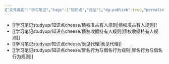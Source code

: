 ```yaml
---
{"文件类别":"学习笔记","tags":["知识点","民法"],"dg-publish":true,"permalink":"/学习笔记studyup/知识点cheese/基于信赖保护原则的归属规范/","dgPassFrontmatter":true,"created":"2024-07-30T12:11:00.338+08:00","updated":"2024-10-25T12:14:06.510+08:00"}
---
```


- [[学习笔记studyup/知识点cheese/债权准占有人规则\|债权准占有人规则]]
- [[学习笔记studyup/知识点cheese/债权收据持有人规则\|债权收据持有人规则]]
- [[学习笔记studyup/知识点cheese/表见代理\|表见代理]]
- [[学习笔记studyup/知识点cheese/冒名行为与借名行为规则\|冒名行为与借名行为规则]]